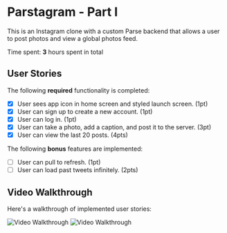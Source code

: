 # Parstagram - Part I

This is an Instagram clone with a custom Parse backend that allows a user to post photos and view a global photos feed.

Time spent: **3** hours spent in total

## User Stories

The following **required** functionality is completed:

- [x] User sees app icon in home screen and styled launch screen. (1pt)
- [x] User can sign up to create a new account. (1pt)
- [x] User can log in. (1pt)
- [x] User can take a photo, add a caption, and post it to the server. (3pt)
- [x] User can view the last 20 posts. (4pts)

The following **bonus** features are implemented:

- [ ] User can pull to refresh. (1pt)
- [ ] User can load past tweets infinitely. (2pts)

## Video Walkthrough

Here's a walkthrough of implemented user stories:

<img src='https://im7.ezgif.com/tmp/ezgif-7-0558fdcbcf50.gif' title='Icon and Styled launch screen' width='' alt='Video Walkthrough' />
<img src='https://im7.ezgif.com/tmp/ezgif-7-6e47466d8ba2.gif' title='Log in' width='' alt='Video Walkthrough' />
